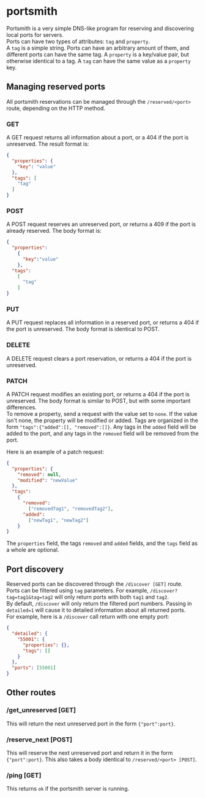 # portsmith

Portsmith is a very simple DNS-like program for reserving and discovering local ports for servers.  
Ports can have two types of attributes: `tag` and `property`.  
A `tag` is a simple string. Ports can have an arbitrary amount of them, and different ports can have the same tag.
A `property` is a key/value pair, but otherwise identical to a tag. A `tag` can have the same value as a `property` key.

## Managing reserved ports
All portsmith reservations can be managed through the `/reserved/<port>` route, depending on the HTTP method.
### GET
A GET request returns all information about a port, or a 404 if the port is unreserved.
The result format is:
```json
{
  "properties": {
    "key": "value"
  },
  "tags": [
    "tag"
  ]
}
```

### POST
A POST request reserves an unreserved port, or returns a 409 if the port is already reserved.
The body format is:
```json
{
  "properties":
    {
      "key":"value"
    },
  "tags":
    [
      "tag"
    ]
}
```

### PUT
A PUT request replaces all information in a reserved port, or returns a 404 if the port is unreserved.
The body format is identical to POST.

### DELETE
A DELETE request clears a port reservation, or returns a 404 if the port is unreserved.

### PATCH
A PATCH request modifies an existing port, or returns a 404 if the port is unreserved.
The body format is similar to POST, but with some important differences.  
To remove a property, send a request with the value set to `none`. If the value isn't none, the property will be modified or added.
Tags are organized in the form `"tags":{"added":[], "removed":[]}`. Any tags in the `added` field will be added to the port, and any tags in the `removed` field will be removed from the port.

Here is an example of a patch request:
```json
{
  "properties": {
    "removed": null,
    "modified": "newValue"
  },
  "tags":
    {
      "removed":
        ["removedTag1", "removedTag2"],
      "added": 
        ["newTag1", "newTag2"]
    }
}
```
The `properties` field, the tags `removed` and `added` fields, and the `tags` field as a whole are optional.

## Port discovery
Reserved ports can be discovered through the `/discover [GET]` route.  
Ports can be filtered using `tag` parameters. For example, `/discover?tag=tag1&tag=tag2` will only return ports with both `tag1` and `tag2`.  
By default, `/discover` will only return the filtered port numbers. Passing in `detailed=1` will cause it to detailed information about all returned ports.  
For example, here is a `/discover` call return with one empty port:
```json
{
  "detailed": {
    "55001": {
      "properties": {},
      "tags": []
    }
  },
  "ports": [55001]
}
```

## Other routes

### /get_unreserved [GET]
This will return the next unreserved port in the form `{"port":port}`.

### /reserve_next [POST]
This will reserve the next unreserved port and return it in the form `{"port":port}`. This also takes a body identical to `/reserved/<port> [POST]`.


### /ping [GET]
This returns `ok` if the portsmith server is running.